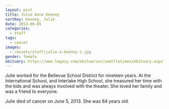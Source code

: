 ```yaml
---
layout: post
title: Julie Anne Keeney
sortKey: Keeney, Julie
date: 2013-06-05
categories:
  - staff
tags:
  - cancer
images:
  - /assets/staff/julie-a-keeney-1.jpg
gender: female
obituary: https://www.legacy.com/obituaries/seattletimes/obituary.aspx?pid=165363674
---
```


Julie worked for the Bellevue School District for nineteen years. At the International School, and Interlake High School, she treasured her time with the kids and was always involved with the theater. She loved her family and was a friend to everyone.

Julie died of cancer on June 5, 2013. She was 64 years old.

